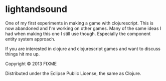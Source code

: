 # lightandsound

One of my first experiments in making a game with clojurescript.
This is now abandoned and I'm working on other games. Many of the same ideas I had when making this one I still use though.
Especially the component entity system approach.

If you are interested in clojure and clojurescript games and want to discuss things hit me up.


Copyright © 2013 FIXME

Distributed under the Eclipse Public License, the same as Clojure.
